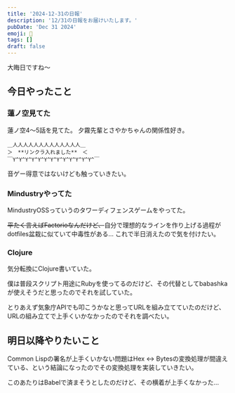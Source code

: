 ```yaml
---
title: '2024-12-31の日報'
description: '12/31の日報をお届けいたします。'
pubDate: 'Dec 31 2024'
emoji: 🦊
tags: []
draft: false
---
```


大晦日ですね〜

## 今日やったこと

### 蓮ノ空見てた

蓮ノ空4〜5話を見てた。 夕霧先輩とさやかちゃんの関係性好き。

```
＿人人人人人人人人人人人人人＿
＞　**リンクラ入れました**　＜
￣Y^Y^Y^Y^Y^Y^Y^Y^Y^Y^Y^Y^Y^￣
```

音ゲー得意ではないけども触っていきたい。

### Mindustryやってた

MindustryOSSっていうのタワーディフェンスゲームをやってた。

~~平たく言えばFactorioなんだけど、~~自分で理想的なラインを作り上げる過程がdotfiles盆栽に似ていて中毒性がある...
これで半日消えたので気を付けたい。

### Clojure

気分転換にClojure書いていた。

僕は普段スクリプト用途にRubyを使ってるのだけど、その代替としてbabashkaが使えそうだと思ったのでそれを試していた。

とりあえず気象庁APIでも叩こうかなと思ってURLを組み立てていたのだけど、URLの組み立てで上手くいかなかったのでそれを調べたい。

## 明日以降やりたいこと

Common Lispの署名が上手くいかない問題はHex <->
Bytesの変換処理が間違えている、という結論になったのでその変換処理を実装していきたい。

このあたりはBabelで済まそうとしたのだけど、その横着が上手くなかった...
